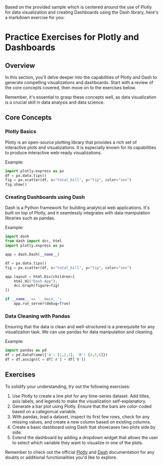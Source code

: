 Based on the provided sample which is centered around the use of Plotly for data visualization and creating Dashboards using the Dash library, here's a markdown exercise for you:

# Practice Exercises for Plotly and Dashboards

## Overview

In this section, you'll delve deeper into the capabilities of Plotly and Dash to generate compelling visualizations and dashboards. Start with a review of the core concepts covered, then move on to the exercises below.

Remember, it's essential to grasp these concepts well, as data visualization is a crucial skill in data analysis and data science.

## Core Concepts

### Plotly Basics

Plotly is an open-source plotting library that provides a rich set of interactive plots and visualizations. It is especially known for its capabilities to produce interactive web-ready visualizations.

Example:
```python
import plotly.express as px
df = px.data.tips()
fig = px.scatter(df, x="total_bill", y="tip", color="sex")
fig.show()
```

### Creating Dashboards using Dash

Dash is a Python framework for building analytical web applications. It's built on top of Plotly, and it seamlessly integrates with data manipulation libraries such as pandas.

Example:
```python
import dash
from dash import dcc, html
import plotly.express as px

app = dash.Dash(__name__)

df = px.data.tips()
fig = px.scatter(df, x="total_bill", y="tip", color="sex")

app.layout = html.Div(children=[
    html.H1("Dash App"),
    dcc.Graph(figure=fig)
])

if __name__ == '__main__':
    app.run_server(debug=True)
```

### Data Cleaning with Pandas

Ensuring that the data is clean and well-structured is a prerequisite for any visualization task. We can use pandas for data manipulation and cleaning.

Example:
```python
import pandas as pd
df = pd.DataFrame({'A': [1,2,3], 'B': [4,5,6]})
df = df.assign(C = df['A'] + df['B'])
```

## Exercises

To solidify your understanding, try out the following exercises:

1. Use Plotly to create a line plot for any time-series dataset. Add titles, axis labels, and legends to make the visualization self-explanatory.
2. Generate a bar plot using Plotly. Ensure that the bars are color-coded based on a categorical variable.
3. With pandas, load a dataset, inspect its first few rows, check for any missing values, and create a new column based on existing columns.
4. Create a basic dashboard using Dash that showcases two plots side by side.
5. Extend the dashboard by adding a dropdown widget that allows the user to select which variable they want to visualize in one of the plots.

Remember to check out the official [Plotly](https://plotly.com/python/) and [Dash](https://dash.plotly.com/) documentation for any doubts or additional functionalities you'd like to explore.
